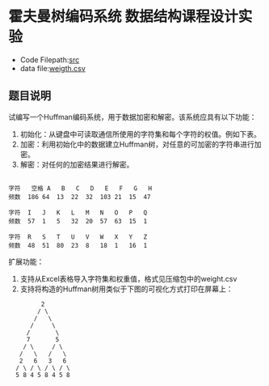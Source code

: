 # 霍夫曼树编码系统 数据结构课程设计实验

- Code Filepath:[src](/src/)
- data file:[weigth.csv](/weight.csv)

## 题目说明

试编写一个Huffman编码系统，用于数据加密和解密。该系统应具有以下功能：

1. 初始化：从键盘中可读取通信所使用的字符集和每个字符的权值。例如下表。
2. 加密：利用初始化中的数据建立Huffman树，对任意的可加密的字符串进行加密。
3. 解密：对任何的加密结果进行解密。

```unknow

字符   空格	A	B	C	D	E	F	G	H
频数	186	64	13	22	32	103	21	15	47

字符	I	J	K	L	M	N	O	P	Q
频数	57	1	5	32	20	57	63	15	1

字符	R	S	T	U	V	W	X	Y	Z
频数	48	51	80	23	8	18	1	16	1
```

扩展功能：

1. 支持从Excel表格导入字符集和权重值，格式见压缩包中的weight.csv
2. 支持将构造的Huffman树用类似于下图的可视化方式打印在屏幕上：

```unknow
         2
        / \
       /   \
      /     \
     /       \
     7       5
    / \     / \
   /   \   /   \  
   2   6   3   6
  / \ / \ / \ / \
  5 8 4 5 8 4 5 8
```
